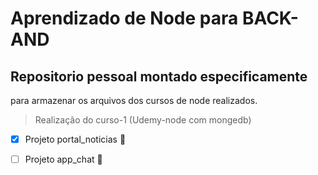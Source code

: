 # Aprendizado de Node para BACK-AND

 ## Repositorio pessoal montado especificamente 
para armazenar os arquivos dos cursos de node realizados.

  > Realização do curso-1 (Udemy-node com mongedb)
  
   - [x] Projeto portal_noticias :page_with_curl:
   
   - [ ] Projeto app_chat :email:
